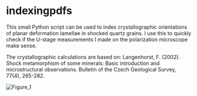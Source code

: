 # indexingpdfs

This small Python script can be used to index crystallographic orientations of planar deformation lamellae in shocked quartz grains. I use this to quickly check if the U-stage measurements I made on the polarization microscope make sense. 


The crystallographic calculations are based on: 
Langenhorst, F. (2002). Shock metamorphism of some minerals: Basic introduction and microstructural observations. Bulletin of the Czech Geological Survey, 77(4), 265-282.

![Figure_1](https://user-images.githubusercontent.com/53465955/125753370-d7689c10-8894-4e25-84ec-ccc957d5ab9e.png)
